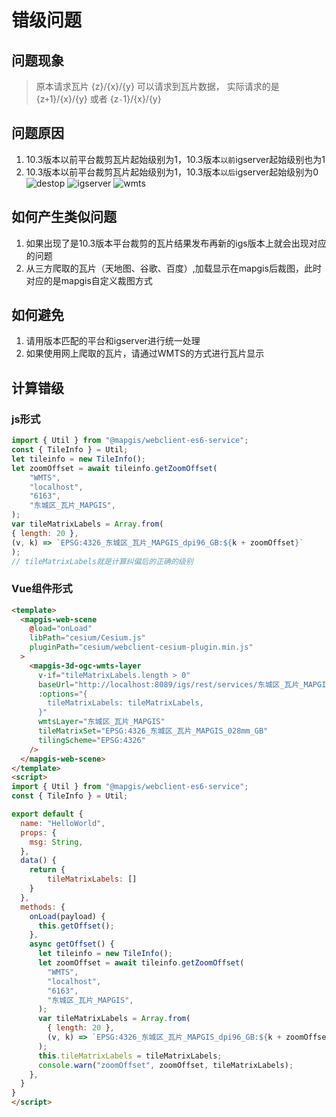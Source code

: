 # 错级问题

## 问题现象
> 原本请求瓦片  {z}/{x}/{y} 可以请求到瓦片数据， 实际请求的是  {z`+`1}/{x}/{y} 或者 {z`-`1}/{x}/{y} 

## 问题原因
1. 10.3版本以前平台裁剪瓦片起始级别为1，10.3版本`以前`igserver起始级别也为1
2. 10.3版本以前平台裁剪瓦片起始级别为1，10.3版本`以后`igserver起始级别为0
![destop](./static/modules/cesium/fqa/tile/destop.png)
![igserver](./static/modules/cesium/fqa/tile/igserver.png)
![wmts](./static/modules/cesium/fqa/tile/wmts.png)

## 如何产生类似问题
1. 如果出现了是10.3版本平台裁剪的瓦片结果发布再新的igs版本上就会出现对应的问题
2. 从三方爬取的瓦片（天地图、谷歌、百度）,加载显示在mapgis后裁图，此时对应的是mapgis自定义裁图方式

## 如何避免
1. 请用版本匹配的平台和igserver进行统一处理
2. 如果使用网上爬取的瓦片，请通过WMTS的方式进行瓦片显示

## 计算错级

### js形式
``` js
import { Util } from "@mapgis/webclient-es6-service";
const { TileInfo } = Util;
let tileinfo = new TileInfo();
let zoomOffset = await tileinfo.getZoomOffset(
    "WMTS",
    "localhost",
    "6163",
    "东城区_瓦片_MAPGIS",
);
var tileMatrixLabels = Array.from(
{ length: 20 },
(v, k) => `EPSG:4326_东城区_瓦片_MAPGIS_dpi96_GB:${k + zoomOffset}`
);
// tileMatrixLabels就是计算纠偏后的正确的级别
```

### Vue组件形式
``` html
<template>
  <mapgis-web-scene
    @load="onLoad"
    libPath="cesium/Cesium.js"
    pluginPath="cesium/webclient-cesium-plugin.min.js"
  >
    <mapgis-3d-ogc-wmts-layer
      v-if="tileMatrixLabels.length > 0"
      baseUrl="http://localhost:8089/igs/rest/services/东城区_瓦片_MAPGIS/WMTSServer"
      :options="{
        tileMatrixLabels: tileMatrixLabels,
      }"
      wmtsLayer="东城区_瓦片_MAPGIS"
      tileMatrixSet="EPSG:4326_东城区_瓦片_MAPGIS_028mm_GB"
      tilingScheme="EPSG:4326"
    />
  </mapgis-web-scene>
</template>
<script>
import { Util } from "@mapgis/webclient-es6-service";
const { TileInfo } = Util;

export default {
  name: "HelloWorld",
  props: {
    msg: String,
  },
  data() {
    return {
        tileMatrixLabels: []
    }
  },
  methods: {
    onLoad(payload) {
      this.getOffset();
    },
    async getOffset() {
      let tileinfo = new TileInfo();
      let zoomOffset = await tileinfo.getZoomOffset(
        "WMTS",
        "localhost",
        "6163",
        "东城区_瓦片_MAPGIS",
      );
      var tileMatrixLabels = Array.from(
        { length: 20 },
        (v, k) => `EPSG:4326_东城区_瓦片_MAPGIS_dpi96_GB:${k + zoomOffset}`
      );
      this.tileMatrixLabels = tileMatrixLabels;
      console.warn("zoomOffset", zoomOffset, tileMatrixLabels);
    },
  }
}
</script>
```
